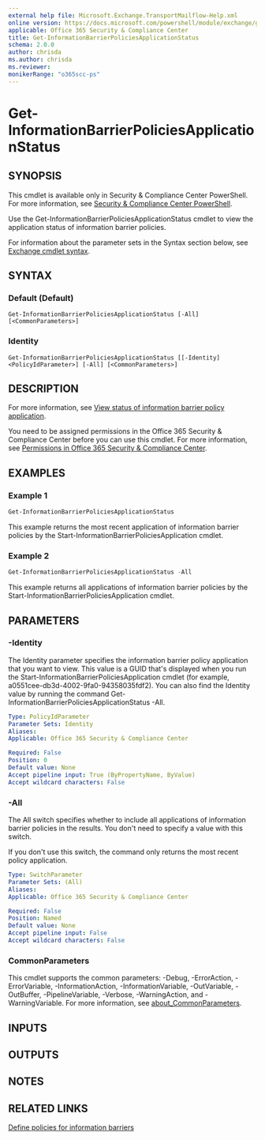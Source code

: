 ```yaml
---
external help file: Microsoft.Exchange.TransportMailflow-Help.xml
online version: https://docs.microsoft.com/powershell/module/exchange/get-informationbarrierpoliciesapplicationstatus
applicable: Office 365 Security & Compliance Center
title: Get-InformationBarrierPoliciesApplicationStatus
schema: 2.0.0
author: chrisda
ms.author: chrisda
ms.reviewer:
monikerRange: "o365scc-ps"
---
```


# Get-InformationBarrierPoliciesApplicationStatus

## SYNOPSIS
This cmdlet is available only in Security & Compliance Center PowerShell. For more information, see [Security & Compliance Center PowerShell](https://docs.microsoft.com/powershell/exchange/office-365-scc-powershell).

Use the Get-InformationBarrierPoliciesApplicationStatus cmdlet to view the application status of information barrier policies.

For information about the parameter sets in the Syntax section below, see [Exchange cmdlet syntax](https://docs.microsoft.com/powershell/exchange/exchange-cmdlet-syntax).

## SYNTAX

### Default (Default)
```
Get-InformationBarrierPoliciesApplicationStatus [-All] [<CommonParameters>]
```

### Identity
```
Get-InformationBarrierPoliciesApplicationStatus [[-Identity] <PolicyIdParameter>] [-All] [<CommonParameters>]
```

## DESCRIPTION
 For more information, see [View status of information barrier policy application](https://docs.microsoft.com/microsoft-365/compliance/information-barriers-policies#view-status-of-user-accounts-segments-policies-or-policy-application).

You need to be assigned permissions in the Office 365 Security & Compliance Center before you can use this cmdlet. For more information, see [Permissions in Office 365 Security & Compliance Center](https://go.microsoft.com/fwlink/p/?LinkId=511920).

## EXAMPLES

### Example 1
```powershell
Get-InformationBarrierPoliciesApplicationStatus
```

This example returns the most recent application of information barrier policies by the Start-InformationBarrierPoliciesApplication cmdlet.

### Example 2
```powershell
Get-InformationBarrierPoliciesApplicationStatus -All
```

This example returns all applications of information barrier policies by the Start-InformationBarrierPoliciesApplication cmdlet.

## PARAMETERS

### -Identity
The Identity parameter specifies the information barrier policy application that you want to view. This value is a GUID that's displayed when you run the Start-InformationBarrierPoliciesApplication cmdlet (for example, a0551cee-db3d-4002-9fa0-94358035fdf2). You can also find the Identity value by running the command Get-InformationBarrierPoliciesApplicationStatus -All.

```yaml
Type: PolicyIdParameter
Parameter Sets: Identity
Aliases:
Applicable: Office 365 Security & Compliance Center

Required: False
Position: 0
Default value: None
Accept pipeline input: True (ByPropertyName, ByValue)
Accept wildcard characters: False
```

### -All
The All switch specifies whether to include all applications of information barrier policies in the results. You don't need to specify a value with this switch.

If you don't use this switch, the command only returns the most recent policy application.

```yaml
Type: SwitchParameter
Parameter Sets: (All)
Aliases:
Applicable: Office 365 Security & Compliance Center

Required: False
Position: Named
Default value: None
Accept pipeline input: False
Accept wildcard characters: False
```

### CommonParameters
This cmdlet supports the common parameters: -Debug, -ErrorAction, -ErrorVariable, -InformationAction, -InformationVariable, -OutVariable, -OutBuffer, -PipelineVariable, -Verbose, -WarningAction, and -WarningVariable. For more information, see [about_CommonParameters](https://go.microsoft.com/fwlink/p/?LinkID=113216).

## INPUTS

###  

## OUTPUTS

###  

## NOTES

## RELATED LINKS

[Define policies for information barriers](https://docs.microsoft.com/microsoft-365/compliance/information-barriers-policies)
